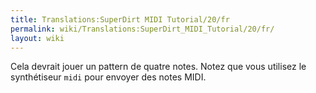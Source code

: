 ```yaml
---
title: Translations:SuperDirt MIDI Tutorial/20/fr
permalink: wiki/Translations:SuperDirt_MIDI_Tutorial/20/fr/
layout: wiki
---
```


Cela devrait jouer un pattern de quatre notes. Notez que vous utilisez
le synthétiseur `midi` pour envoyer des notes MIDI.
